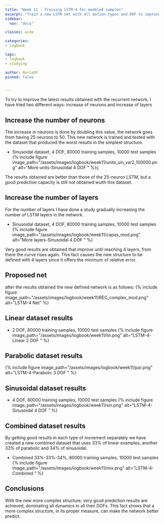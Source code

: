 ```yaml
---
title: "Week 11 - Training LSTM-4 for modeled samples"
excerpt: "Train a new LSTM net with all motion types and DOF to improve results."
sidebar:
  nav: "docs"

classes: wide

categories:
- logbook

tags:
- logbook
- studying

author: NuriaOF
pinned: false


---
```


To try to improve the latest results obtained with the recurrent network, I have tried two different ways: increase of neurons and increase of layers

## Increase the number of neurons

The increase in neurons is done by doubling this value, the network goes from having 25 neurons to 50. This new network is trained and tested with the dataset that produced the worst results in the simplest structure.

- Sinusoidal dataset, 4 DOF, 80000 training samples, 10000 test samples
{% include figure image_path="/assets/images/logbook/week11/units_sin_var2_100000.png" alt="More units-Sinusoidal 4 DOF " %}ç

The results obtained are better than those of the 25-neuron LSTM, but a good predictive capacity is still not obtained wuith this dataset.

## Increase the number of layers

For the number of layers I have done a study gradually increasing the number of LSTM layers in the network.

- Sinusoidal dataset, 4 DOF, 80000 training samples, 10000 test samples
{% include figure image_path="/assets/images/logbook/week11/capas_mod.png" alt="More layers-Sinusoidal 4 DOF " %}

Very good results are obtained that improve until reaching 4 layers, from there the curve rises again. This fact causes the new structure to be defined with 4 layers since it offers the minimum of relative error.

## Proposed net

after the results obtained the new defined network is as follows:
{% include figure image_path="/assets/images/logbook/week11/REC_complex_mod.png" alt="LSTM-4 Net" %}

## Linear dataset results

- 2 DOF, 80000 training samples, 10000 test samples
{% include figure image_path="/assets/images/logbook/week11/lin.png" alt="LSTM-4-Linear 2 DOF " %}

## Parabolic dataset results

{% include figure image_path="/assets/images/logbook/week11/par.png" alt="LSTM-4-Parabolic 3 DOF " %}

## Sinusoidal dataset results

- 4 DOF, 80000 training samples, 10000 test samples
{% include figure image_path="/assets/images/logbook/week11/sin.png" alt="LSTM-4-Sinusoidal 4 DOF " %}

## Combined dataset results
By getting good results in each type of movement separately we have created a new combined dataset that uses 33% of linear examples, another 33% of parabolic and 34% of sinusoidal.

- Combined 33%-33%-34%, 80000 training samples, 10000 test samples
{% include figure image_path="/assets/images/logbook/week11/mix.png" alt="LSTM-4-Combined " %}

## Conclusions

With the new more complex structure, very good prediction results are achieved, dominating all dynamics in all their DOFs. This fact shows that a more complex structure, in its proper measure, can make the network better predict.


